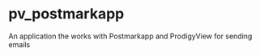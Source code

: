 pv_postmarkapp
==============

An application the works with Postmarkapp and ProdigyView for sending emails